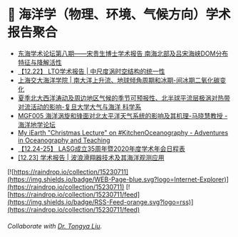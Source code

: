 # 🌊 海洋学（物理、环境、气候方向）学术报告聚合
<!-- BLOG-POST-LIST:START -->
- [东海学术论坛第八期——宋贵生博士学术报告 南海北部及吕宋海峡DOM分布特征与降解活性](https://mp.weixin.qq.com/s/AWY51u-t-M89iYhkCNPHkA)
- [【12.22】 LTO学术报告 | 中尺度涡时空结构的统一性](https://mp.weixin.qq.com/s/nXjEj88Nl_zQLotn1o1MYQ)
- [上海交大海洋学院 | 南大洋上升流、地球倾角周期和冰期-间冰期二氧化碳变化](https://mp.weixin.qq.com/s/SfaH7qG1kWXr-8xXBJFcDA)
- [夏季北大西洋涛动及周边地区气候的季节可预报性、北半球平流层极涡对热带对流活动的影响-复旦大学大气与海洋 科学系](https://aos.fudan.edu.cn/c8/13/c16806a247827/page.htm)
- [MGF005 海洋涡旋和锋面对北太平洋天气系统的影响及其机理-马晓慧教授 - 海洋地学论坛](https://www.bilibili.com/video/BV1ga4y1p7n3?from=search&seid=158625551681002035)
- [My iEarth "Christmas Lecture" on #KitchenOceanography - Adventures in Oceanography and Teaching](https://mirjamglessmer.com/2020/12/19/my-iearth-christmas-lecture-on-kitchenoceanography/)
- [【12.24-25】 LASG成立35周年暨2020年度学术年会日程表](https://mp.weixin.qq.com/s/MZVZwAKuXZo3obJnynPmVQ)
- [[12.23] 学术报告 | 波浪滑翔器技术及其海洋观测应用](https://mp.weixin.qq.com/s/Ickc0W4MaCC7F6QhyIA6GA)
<!-- BLOG-POST-LIST:END -->

[![https://raindrop.io/collection/15230711](https://img.shields.io/badge/WEB-Page-blue.svg?logo=Internet-Explorer)](https://raindrop.io/collection/15230711) [![https://raindrop.io/collection/15230711/feed](https://img.shields.io/badge/RSS-Feed-orange.svg?logo=rss)](https://raindrop.io/collection/15230711/feed)

###### Collaborate with [Dr. Tongya Liu](https://liutongya.github.io/).
